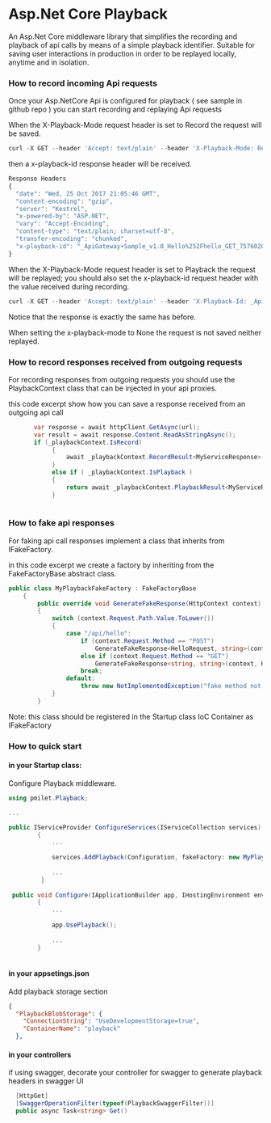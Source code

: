 # Asp.Net Core Playback
An Asp.Net Core middleware library that simplifies the recording and playback of api calls by means of a simple playback identifier.
Suitable for saving user interactions in production in order to be replayed locally, anytime and in isolation.

###  How to record incoming Api requests 

Once your Asp.NetCore Api is configured for playback ( see sample in github repo ) you can start recording and replaying Api requests 

When the X-Playback-Mode request header is set to Record the request will be saved.

```javascript
curl -X GET --header 'Accept: text/plain' --header 'X-Playback-Mode: Record' 'http://apigatewaysample.azurewebsites.net/api/Hello/hello'
```

then a  x-playback-id response header will be received. 

```javascript
Response Headers
{
  "date": "Wed, 25 Oct 2017 21:05:46 GMT",
  "content-encoding": "gzip",
  "server": "Kestrel",
  "x-powered-by": "ASP.NET",
  "vary": "Accept-Encoding",
  "content-type": "text/plain; charset=utf-8",
  "transfer-encoding": "chunked",
  "x-playback-id": "_ApiGateway+Sample_v1.0_Hello%252Fhello_GET_757602046"
}
```

When the X-Playback-Mode request header is set to Playback the request will be replayed; you should also set the x-playback-id request header with the value received during recording.

```javascript
curl -X GET --header 'Accept: text/plain' --header 'X-Playback-Id: _ApiGateway+Sample_v1.0_Hello%252Fhello_GET_757602046' --header 'X-Playback-Mode: Playback' 'http://apigatewaysample.azurewebsites.net/api/Hello/bye'
```

Notice that the response is exactly the same has before.

When setting the x-playback-mode to None the request is not saved neither replayed. 

### How to record responses received from outgoing requests

For recording responses from outgoing requests you should use the PlaybackContext class that can be injected in your api proxies.

this code excerpt show how you can save a response received from an outgoing api call

```cs
       var response = await httpClient.GetAsync(url);
       var result = await response.Content.ReadAsStringAsync();
       if (_playbackContext.IsRecord)
            {
                await _playbackContext.RecordResult<MyServiceResponse>(result);
            }
            else if ( _playbackContext.IsPlayback )
            {
                return await _playbackContext.PlaybackResult<MyServiceResponse>();
            }
     
```

### How to fake api responses 

For faking api call responses implement a class that inherits from IFakeFactory.

in this code excerpt we create a factory by inheriting from the FakeFactoryBase abstract class.

```cs
public class MyPlaybackFakeFactory : FakeFactoryBase
    {
        public override void GenerateFakeResponse(HttpContext context)
        {
            switch (context.Request.Path.Value.ToLower())
            {
                case "/api/hello":
                    if (context.Request.Method == "POST")
                        GenerateFakeResponse<HelloRequest, string>(context, HelloPost);
                    else if (context.Request.Method == "GET")
                        GenerateFakeResponse<string, string>(context, HelloGet);
                    break;
                default:
                    throw new NotImplementedException("fake method not found");
            }
        }
```
Note: this class should be registered in the Startup class IoC Container as IFakeFactory 

### How to quick start 

#### in your Startup class:

Configure Playback middleware.

```cs
using pmilet.Playback;

...

public IServiceProvider ConfigureServices(IServiceCollection services)
        {
            ...
            
            services.AddPlayback(Configuration, fakeFactory: new MyPlaybackFakeFactory());
            
            ...
         }
 
 public void Configure(IApplicationBuilder app, IHostingEnvironment env, ILoggerFactory loggerFactory)
        {
            ...
            
            app.UsePlayback();
          
            ...
        }
            
```

#### in your appsetings.json

Add playback storage section

```json
{
  "PlaybackBlobStorage": {
    "ConnectionString": "UseDevelopmentStorage=true",
    "ContainerName": "playback"
  },
```
#### in your controllers
if using swagger, decorate your controller for swagger to generate playback headers in swagger UI  

```cs
  [HttpGet]
  [SwaggerOperationFilter(typeof(PlaybackSwaggerFilter))]
  public async Task<string> Get()
```
